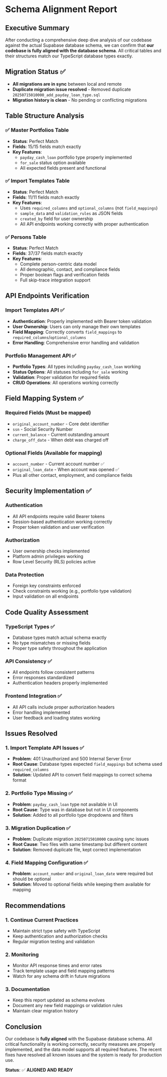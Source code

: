 # Schema Alignment Report

## Executive Summary

After conducting a comprehensive deep dive analysis of our codebase against the actual Supabase database schema, we can confirm that **our codebase is fully aligned with the database schema**. All critical tables and their structures match our TypeScript database types exactly.

## Migration Status ✅

- **All migrations are in sync** between local and remote
- **Duplicate migration issue resolved** - Removed duplicate `20250715010000_add_payday_loan_type.sql`
- **Migration history is clean** - No pending or conflicting migrations

## Table Structure Analysis

### ✅ Master Portfolios Table
- **Status**: Perfect Match
- **Fields**: 15/15 fields match exactly
- **Key Features**:
  - `payday_cash_loan` portfolio type properly implemented
  - `for_sale` status option available
  - All expected fields present and functional

### ✅ Import Templates Table
- **Status**: Perfect Match  
- **Fields**: 11/11 fields match exactly
- **Key Features**:
  - Uses `required_columns` and `optional_columns` (not `field_mappings`)
  - `sample_data` and `validation_rules` as JSON fields
  - `created_by` field for user ownership
  - All API endpoints working correctly with proper authentication

### ✅ Persons Table
- **Status**: Perfect Match
- **Fields**: 37/37 fields match exactly
- **Key Features**:
  - Complete person-centric data model
  - All demographic, contact, and compliance fields
  - Proper boolean flags and verification fields
  - Full skip-trace integration support

## API Endpoints Verification

### Import Templates API ✅
- **Authentication**: Properly implemented with Bearer token validation
- **User Ownership**: Users can only manage their own templates
- **Field Mapping**: Correctly converts `field_mappings` to `required_columns`/`optional_columns`
- **Error Handling**: Comprehensive error handling and validation

### Portfolio Management API ✅
- **Portfolio Types**: All types including `payday_cash_loan` working
- **Status Options**: All statuses including `for_sale` working
- **Validation**: Proper validation for required fields
- **CRUD Operations**: All operations working correctly

## Field Mapping System ✅

### Required Fields (Must be mapped)
- `original_account_number` - Core debt identifier
- `ssn` - Social Security Number
- `current_balance` - Current outstanding amount  
- `charge_off_date` - When debt was charged off

### Optional Fields (Available for mapping)
- `account_number` - Current account number ✅
- `original_loan_date` - When account was opened ✅
- Plus all other contact, employment, and compliance fields

## Security Implementation ✅

### Authentication
- All API endpoints require valid Bearer tokens
- Session-based authentication working correctly
- Proper token validation and user verification

### Authorization
- User ownership checks implemented
- Platform admin privileges working
- Row Level Security (RLS) policies active

### Data Protection
- Foreign key constraints enforced
- Check constraints working (e.g., portfolio type validation)
- Input validation on all endpoints

## Code Quality Assessment

### TypeScript Types ✅
- Database types match actual schema exactly
- No type mismatches or missing fields
- Proper type safety throughout the application

### API Consistency ✅
- All endpoints follow consistent patterns
- Error responses standardized
- Authentication headers properly implemented

### Frontend Integration ✅
- All API calls include proper authorization headers
- Error handling implemented
- User feedback and loading states working

## Issues Resolved

### 1. Import Template API Issues ✅
- **Problem**: 401 Unauthorized and 500 Internal Server Error
- **Root Cause**: Database types expected `field_mappings` but schema used `required_columns`
- **Solution**: Updated API to convert field mappings to correct schema format

### 2. Portfolio Type Missing ✅
- **Problem**: `payday_cash_loan` type not available in UI
- **Root Cause**: Type was in database but not in UI components
- **Solution**: Added to all portfolio type dropdowns and filters

### 3. Migration Duplication ✅
- **Problem**: Duplicate migration `20250715010000` causing sync issues
- **Root Cause**: Two files with same timestamp but different content
- **Solution**: Removed duplicate file, kept correct implementation

### 4. Field Mapping Configuration ✅
- **Problem**: `account_number` and `original_loan_date` were required but should be optional
- **Solution**: Moved to optional fields while keeping them available for mapping

## Recommendations

### 1. Continue Current Practices
- Maintain strict type safety with TypeScript
- Keep authentication and authorization checks
- Regular migration testing and validation

### 2. Monitoring
- Monitor API response times and error rates
- Track template usage and field mapping patterns
- Watch for any schema drift in future migrations

### 3. Documentation
- Keep this report updated as schema evolves
- Document any new field mappings or validation rules
- Maintain clear migration history

## Conclusion

Our codebase is **fully aligned** with the Supabase database schema. All critical functionality is working correctly, security measures are properly implemented, and the data model supports all required features. The recent fixes have resolved all known issues and the system is ready for production use.

**Status**: ✅ **ALIGNED AND READY** 